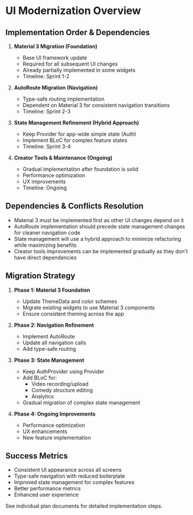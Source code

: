 # UI Modernization Overview

## Implementation Order & Dependencies

1. **Material 3 Migration (Foundation)**
   - Base UI framework update
   - Required for all subsequent UI changes
   - Already partially implemented in some widgets
   - Timeline: Sprint 1-2

2. **AutoRoute Migration (Navigation)**
   - Type-safe routing implementation
   - Dependent on Material 3 for consistent navigation transitions
   - Timeline: Sprint 2-3

3. **State Management Refinement (Hybrid Approach)**
   - Keep Provider for app-wide simple state (Auth)
   - Implement BLoC for complex feature states
   - Timeline: Sprint 3-4

4. **Creator Tools & Maintenance (Ongoing)**
   - Gradual implementation after foundation is solid
   - Performance optimization
   - UX improvements
   - Timeline: Ongoing

## Dependencies & Conflicts Resolution

- Material 3 must be implemented first as other UI changes depend on it
- AutoRoute implementation should precede state management changes for cleaner navigation code
- State management will use a hybrid approach to minimize refactoring while maximizing benefits
- Creator tools improvements can be implemented gradually as they don't have direct dependencies

## Migration Strategy

1. **Phase 1: Material 3 Foundation**
   - Update ThemeData and color schemes
   - Migrate existing widgets to use Material 3 components
   - Ensure consistent theming across the app

2. **Phase 2: Navigation Refinement**
   - Implement AutoRoute
   - Update all navigation calls
   - Add type-safe routing

3. **Phase 3: State Management**
   - Keep AuthProvider using Provider
   - Add BLoC for:
     - Video recording/upload
     - Comedy structure editing
     - Analytics
   - Gradual migration of complex state management

4. **Phase 4: Ongoing Improvements**
   - Performance optimization
   - UX enhancements
   - New feature implementation

## Success Metrics

- Consistent UI appearance across all screens
- Type-safe navigation with reduced boilerplate
- Improved state management for complex features
- Better performance metrics
- Enhanced user experience

See individual plan documents for detailed implementation steps.
